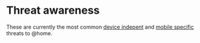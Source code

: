 # Threat awareness

These are currently the most common [device indepent](https://pap.tymyrddin.dev/docs/independent/readme) and [mobile specific](https://pap.tymyrddin.dev/docs/mobile/readme) threats to @home.
